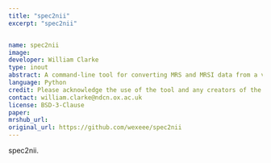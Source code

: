 ```yaml
---
title: "spec2nii"
excerpt: "spec2nii"


name: spec2nii
image:
developer: William Clarke
type: inout
abstract: A command-line tool for converting MRS and MRSI data from a variety of formats to NIfTI + JSON format.
language: Python
credit: Please acknowledge the use of the tool and any creators of the tool.
contact: william.clarke@ndcn.ox.ac.uk
license: BSD-3-Clause
paper:
mrshub_url:
original_url: https://github.com/wexeee/spec2nii
---
```


spec2nii.
